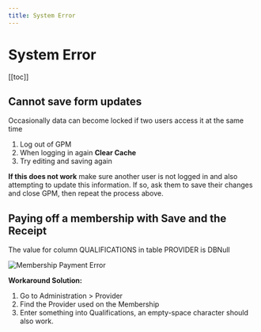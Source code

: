 ```yaml
---
title: System Error
---
```


# System Error

[[toc]]

## Cannot save form updates

Occasionally data can become locked if two users access it at the same time

1. Log out of GPM
2. When logging in again **Clear Cache**
3. Try editing and saving again

**If this does not work** make sure another user is not logged in and also attempting to update this information. If so, ask them to save their changes and close GPM, then repeat the process above.

## Paying off a membership with Save and the Receipt

The value for column QUALIFICATIONS in table PROVIDER is DBNull

![Membership Payment Error](https://drive.google.com/uc?id=1oN9dXYtn6UVdpoJb8shOK78UI2HVTvnd)

**Workaround Solution:**

1. Go to Administration > Provider
2. Find the Provider used on the Membership
3. Enter something into Qualifications, an empty-space character should also work.
